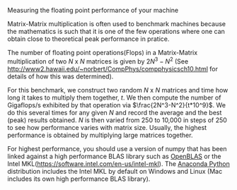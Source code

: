  Measuring the floating point performance of your machine

Matrix-Matrix multiplication is often used to benchmark machines because the mathematics is such that it is one of the few operations where one can obtain close to theoretical peak performance in pratice.

The number of floating point operations(Flops) in a Matrix-Matrix multiplication of two $N$ x $N$ matrices is given by $2N^3-N^2$ (See http://www2.hawaii.edu/~norbert/CompPhys/compphysicsch10.html for details of how this was determined).

For this benchmark, we construct two random $N$ x $N$ matrices and time how long it takes to multiply them together, $t$. We then compute the number of Gigaflops/s exhibited by that operation via $\frac{2N^3-N^2}{t*10^9}$. We do this several times for any given $N$ and record the average and the best (peak) results obtained.  $N$ is then varied from 250 to 10,000 in steps of 250 to see how performance varies with matrix size.  Usually, the highest performance is obtained by multiplying large matrices together.

For highest performance, you should use a version of numpy that has been linked against a high performance BLAS library such as [OpenBLAS](http://www.openblas.net/) or the Intel MKL(https://software.intel.com/en-us/intel-mkl). The [Anaconda Python](https://www.continuum.io/downloads) distribution includes the Intel MKL by default on Windows and Linux (Mac includes its own high performance BLAS library).
